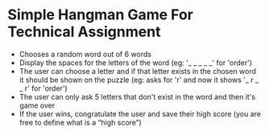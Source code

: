 # Simple Hangman Game For Technical Assignment

+ Chooses a random word out of 6 words
+ Display the spaces for the letters of the word (eg: '​_ _ _​ _ _' for 'order')
+ The user can choose a letter and if that letter exists in the chosen word it should be
shown on the puzzle (eg: asks for 'r' and now it shows '​_ r _​ _ r' for 'order')
+ The user can only ask 5 letters that don't exist in the word and then it's game over
+ If the user wins, congratulate the user and save their high score (you are free to define
what is a “high score”)